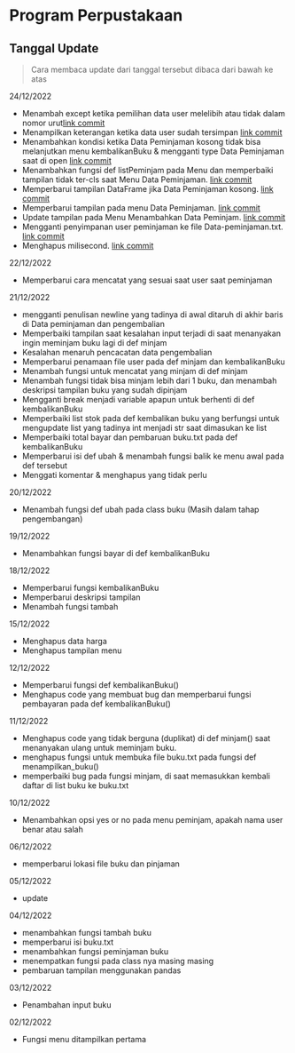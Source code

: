 # Program Perpustakaan


## Tanggal Update 
> Cara membaca update dari tanggal tersebut dibaca dari bawah ke atas

24/12/2022
- Menambah except ketika pemilihan data user melelibih atau tidak dalam nomor urut[link commit](https://github.com/Keinin04/Prodas-python/commit/1f108979e5ab9e4e28389ac3d39f55c4481b3110)
- Menampilkan keterangan ketika data user sudah tersimpan [link commit](https://github.com/Keinin04/Prodas-python/commit/c16bbe5fd2ff17f1a67d90cfe1d31b69f474ed2f)
- Menambahkan kondisi ketika Data Peminjaman kosong tidak bisa melanjutkan menu kembalikanBuku & mengganti type Data Peminjaman saat di open [link commit](https://github.com/Keinin04/Prodas-python/commit/d5e2cfc69dc364878f347dc07794758e8a92b908a)
- Menambahkan fungsi def listPeminjam pada Menu dan memperbaiki tampilan tidak ter-cls saat Menu Data Peminjaman. [link commit](https://github.com/Keinin04/Prodas-python/commit/b544c7afef48eaa100784fd717b8a05dd91d483f)
- Memperbarui tampilan DataFrame jika Data Peminjaman kosong. [link commit](https://github.com/Keinin04/Prodas-python/commit/a5c9e3c72a0ece6b7bb608b9df8ee898337637a3)
- Memperbarui tampilan pada menu Data Peminjaman. [link commit](https://github.com/Keinin04/Prodas-python/commit/b0912f26c6bac2a293a84d6d8ea5adff5cc58ae5)
- Update tampilan pada Menu Menambahkan Data Peminjam. [link commit](https://github.com/Keinin04/Prodas-python/commit/57d0d0954d57eaf19a66d7593f63957ca8bf6dbc)
- Mengganti penyimpanan user peminjaman ke file Data-peminjaman.txt. [link commit](https://github.com/Keinin04/Prodas-python/commit/57d0d0954d57eaf19a66d7593f63957ca8bf6dbc)
- Menghapus milisecond. [link commit](https://github.com/Keinin04/Prodas-python/commit/a393fb2e7fabc923480f15c46e84f3559bdc65c4)


22/12/2022
- Memperbarui cara mencatat yang sesuai saat user saat peminjaman 

21/12/2022
- mengganti penulisan newline yang tadinya di awal ditaruh di akhir baris di Data peminjaman dan pengembalian
- Memperbaiki tampilan saat kesalahan input terjadi di saat menanyakan ingin meminjam buku lagi di def minjam
- Kesalahan menaruh pencacatan data pengembalian 
- Memperbarui penamaan file user pada def minjam dan kembalikanBuku
- Menambah fungsi untuk mencatat yang minjam di def minjam
- Menambah fungsi tidak bisa minjam lebih dari 1 buku, dan menambah deskripsi tampilan buku yang sudah dipinjam
- Mengganti break menjadi variable apapun untuk berhenti di def kembalikanBuku
- Memperbaiki list stok pada def kembalikan buku yang berfungsi untuk mengupdate list yang tadinya int menjadi str saat dimasukan ke list
- Memperbaiki total bayar dan pembaruan buku.txt pada def kembalikanBuku
- Memperbarui isi def ubah & menambah fungsi balik ke menu awal pada def tersebut
- Menggati komentar & menghapus yang tidak perlu

20/12/2022
- Menambah fungsi def ubah pada class buku (Masih dalam tahap pengembangan)

19/12/2022
- Menambahkan fungsi bayar di def kembalikanBuku

18/12/2022
- Memperbarui fungsi kembalikanBuku
- Memperbarui deskripsi tampilan
- Menambah fungsi tambah

15/12/2022
- Menghapus data harga
- Menghapus tampilan menu

12/12/2022
- Memperbarui fungsi def kembalikanBuku()
- Menghapus code yang membuat bug dan memperbarui fungsi pembayaran pada def kembalikanBuku()

11/12/2022
- Menghapus code yang tidak berguna (duplikat) di def minjam() saat menanyakan ulang untuk meminjam buku.
- menghapus fungsi untuk membuka file buku.txt pada fungsi def menampilkan_buku()
- memperbaiki bug pada fungsi minjam, di saat memasukkan kembali daftar di list buku ke buku.txt

10/12/2022
- Menambahkan opsi yes or no pada menu peminjam, apakah nama user benar atau salah

06/12/2022
- memperbarui lokasi file buku dan pinjaman

05/12/2022
- update

04/12/2022
- menambahkan fungsi tambah buku
- memperbarui isi buku.txt
- menambahkan fungsi peminjaman buku
- menempatkan fungsi pada class nya masing masing
- pembaruan tampilan menggunakan pandas

03/12/2022
- Penambahan input buku

02/12/2022 
- Fungsi menu ditampilkan pertama

